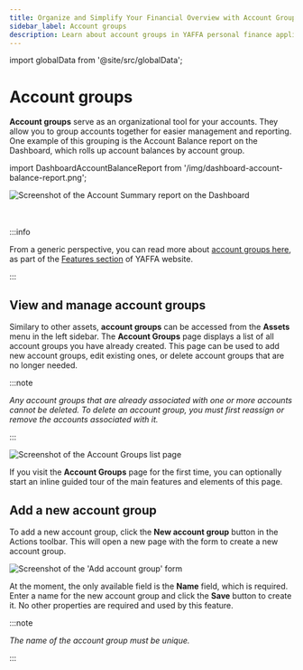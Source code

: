 ```yaml
---
title: Organize and Simplify Your Financial Overview with Account Groups
sidebar_label: Account groups
description: Learn about account groups in YAFFA personal finance application, and how to use them to organize your financial overview.
---
```


import globalData from '@site/src/globalData';

# Account groups

**Account groups** serve as an organizational tool for your accounts. They allow you to group accounts together for easier management and reporting. One example of this grouping is the Account Balance report on the Dashboard, which rolls up account balances by account group.

import DashboardAccountBalanceReport from '/img/dashboard-account-balance-report.png';

<img src={DashboardAccountBalanceReport} alt="Screenshot of the Account Summary report on the Dashboard" className="zoomable img-25" />

<br /><br />
:::info

From a generic perspective, you can read more about <a href={globalData.featureURLs.accountGroups} target="_blank">account groups here</a>, as part of the <a href={globalData.featureURLs.main} target="_blank">Features section</a> of YAFFA website.

:::

## View and manage account groups

Similary to other assets, **account groups** can be accessed from the **Assets** menu in the left sidebar. The **Account Groups** page displays a list of all account groups you have already created. This page can be used to add new account groups, edit existing ones, or delete account groups that are no longer needed.

:::note

*Any account groups that are already associated with one or more accounts cannot be deleted. To delete an account group, you must first reassign or remove the accounts associated with it.*

:::

![Screenshot of the Account Groups list page](/img/accountgroups-list.png)

If you visit the **Account Groups** page for the first time, you can optionally start an inline guided tour of the main features and elements of this page.

## Add a new account group

To add a new account group, click the **New account group** button in the Actions toolbar. This will open a new page with the form to create a new account group.

![Screenshot of the 'Add account group' form](/img/accountgroups-add.png)

At the moment, the only available field is the **Name** field, which is required. Enter a name for the new account group and click the **Save** button to create it. No other properties are required and used by this feature.

:::note

*The name of the account group must be unique.*

:::